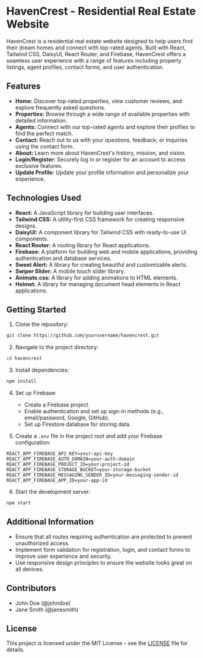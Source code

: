 # HavenCrest - Residential Real Estate Website

HavenCrest is a residential real estate website designed to help users find their dream homes and connect with top-rated agents. Built with React, Tailwind CSS, DaisyUI, React Router, and Firebase, HavenCrest offers a seamless user experience with a range of features including property listings, agent profiles, contact forms, and user authentication.

## Features

- **Home:** Discover top-rated properties, view customer reviews, and explore frequently asked questions.
- **Properties:** Browse through a wide range of available properties with detailed information.
- **Agents:** Connect with our top-rated agents and explore their profiles to find the perfect match.
- **Contact:** Reach out to us with your questions, feedback, or inquiries using the contact form.
- **About:** Learn more about HavenCrest's history, mission, and vision.
- **Login/Register:** Securely log in or register for an account to access exclusive features.
- **Update Profile:** Update your profile information and personalize your experience.

## Technologies Used

- **React:** A JavaScript library for building user interfaces.
- **Tailwind CSS:** A utility-first CSS framework for creating responsive designs.
- **DaisyUI:** A component library for Tailwind CSS with ready-to-use UI components.
- **React Router:** A routing library for React applications.
- **Firebase:** A platform for building web and mobile applications, providing authentication and database services.
- **Sweet Alert:** A library for creating beautiful and customizable alerts.
- **Swiper Slider:** A mobile touch slider library.
- **Animate.css:** A library for adding animations to HTML elements.
- **Helmet:** A library for managing document head elements in React applications.

## Getting Started

1. Clone the repository:

```bash
git clone https://github.com/yourusername/havencrest.git
```

2. Navigate to the project directory:

```bash
cd havencrest
```

3. Install dependencies:

```bash
npm install
```

4. Set up Firebase:

   - Create a Firebase project.
   - Enable authentication and set up sign-in methods (e.g., email/password, Google, GitHub).
   - Set up Firestore database for storing data.

5. Create a `.env` file in the project root and add your Firebase configuration:

```
REACT_APP_FIREBASE_API_KEY=your-api-key
REACT_APP_FIREBASE_AUTH_DOMAIN=your-auth-domain
REACT_APP_FIREBASE_PROJECT_ID=your-project-id
REACT_APP_FIREBASE_STORAGE_BUCKET=your-storage-bucket
REACT_APP_FIREBASE_MESSAGING_SENDER_ID=your-messaging-sender-id
REACT_APP_FIREBASE_APP_ID=your-app-id
```

6. Start the development server:

```bash
npm start
```

## Additional Information

- Ensure that all routes requiring authentication are protected to prevent unauthorized access.
- Implement form validation for registration, login, and contact forms to improve user experience and security.
- Use responsive design principles to ensure the website looks great on all devices.

## Contributors

- John Doe (@johndoe)
- Jane Smith (@janesmith)

## License

This project is licensed under the MIT License - see the [LICENSE](LICENSE) file for details.